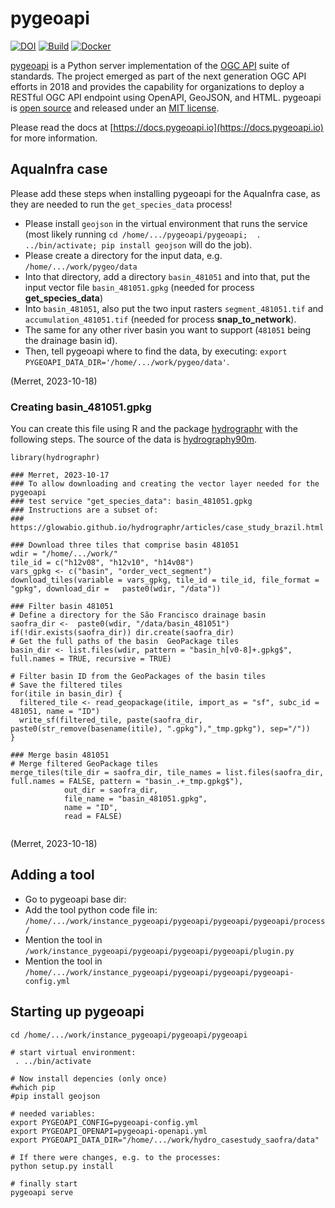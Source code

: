 # pygeoapi

[![DOI](https://zenodo.org/badge/121585259.svg)](https://zenodo.org/badge/latestdoi/121585259)
[![Build](https://github.com/geopython/pygeoapi/actions/workflows/main.yml/badge.svg)](https://github.com/geopython/pygeoapi/actions/workflows/main.yml)
[![Docker](https://github.com/geopython/pygeoapi/actions/workflows/containers.yml/badge.svg)](https://github.com/geopython/pygeoapi/actions/workflows/containers.yml)

[pygeoapi](https://pygeoapi.io) is a Python server implementation of the [OGC API](https://ogcapi.ogc.org) suite of standards. The project emerged as part of the next generation OGC API efforts in 2018 and provides the capability for organizations to deploy a RESTful OGC API endpoint using OpenAPI, GeoJSON, and HTML. pygeoapi is [open source](https://opensource.org/) and released under an [MIT license](https://github.com/geopython/pygeoapi/blob/master/LICENSE.md).

Please read the docs at [https://docs.pygeoapi.io](https://docs.pygeoapi.io) for more information.


## AquaInfra case

Please add these steps when installing pygeoapi for the AquaInfra case, as they are needed to run the `get_species_data` process!

* Please install `geojson` in the virtual environment that runs the service (most likely running `cd /home/.../pygeoapi/pygeoapi; 
 . ../bin/activate; pip install geojson` will do the job).
* Please create a directory for the input data, e.g. `/home/.../work/pygeo/data`
* Into that directory, add a directory `basin_481051` and into that, put the input vector file `basin_481051.gpkg` (needed for process **get_species_data**)
* Into `basin_481051`, also put the two input rasters `segment_481051.tif` and `accumulation_481051.tif` (needed for process **snap_to_network**).
* The same for any other river basin you want to support (`481051` being the drainage basin id).
* Then, tell pygeoapi where to find the data, by executing: `export PYGEOAPI_DATA_DIR='/home/.../work/pygeo/data'`.

(Merret, 2023-10-18)



### Creating basin_481051.gpkg

You can create this file using R and the package [hydrographr](https://github.com/glowabio/hydrographr/) with the following steps. The source of the data is [hydrography90m](https://hydrography.org/).

```
library(hydrographr)

### Merret, 2023-10-17
### To allow downloading and creating the vector layer needed for the pygeoapi
### test service "get_species_data": basin_481051.gpkg
### Instructions are a subset of:
### https://glowabio.github.io/hydrographr/articles/case_study_brazil.html

### Download three tiles that comprise basin 481051
wdir = "/home/.../work/"
tile_id = c("h12v08", "h12v10", "h14v08")
vars_gpkg <- c("basin", "order_vect_segment")
download_tiles(variable = vars_gpkg, tile_id = tile_id, file_format = "gpkg", download_dir =   paste0(wdir, "/data"))

### Filter basin 481051
# Define a directory for the São Francisco drainage basin
saofra_dir <-  paste0(wdir, "/data/basin_481051")
if(!dir.exists(saofra_dir)) dir.create(saofra_dir)
# Get the full paths of the basin  GeoPackage tiles
basin_dir <- list.files(wdir, pattern = "basin_h[v0-8]+.gpkg$", full.names = TRUE, recursive = TRUE)

# Filter basin ID from the GeoPackages of the basin tiles
# Save the filtered tiles
for(itile in basin_dir) {
  filtered_tile <- read_geopackage(itile, import_as = "sf", subc_id = 481051, name = "ID")
  write_sf(filtered_tile, paste(saofra_dir, paste0(str_remove(basename(itile), ".gpkg"),"_tmp.gpkg"), sep="/"))
}

### Merge basin 481051
# Merge filtered GeoPackage tiles
merge_tiles(tile_dir = saofra_dir, tile_names = list.files(saofra_dir, full.names = FALSE, pattern = "basin_.+_tmp.gpkg$"),
            out_dir = saofra_dir,
            file_name = "basin_481051.gpkg",
            name = "ID",
            read = FALSE)


```


(Merret, 2023-10-18)


## Adding a tool

* Go to pygeoapi base dir:
* Add the tool python code file in: `/home/.../work/instance_pygeoapi/pygeoapi/pygeoapi/pygeoapi/process/`
* Mention the tool in `/work/instance_pygeoapi/pygeoapi/pygeoapi/pygeoapi/plugin.py`
* Mention the tool in `/home/.../work/instance_pygeoapi/pygeoapi/pygeoapi/pygeoapi-config.yml`

## Starting up pygeoapi

```
cd /home/.../work/instance_pygeoapi/pygeoapi/pygeoapi

# start virtual environment:
 . ../bin/activate

# Now install depencies (only once)
#which pip
#pip install geojson

# needed variables:
export PYGEOAPI_CONFIG=pygeoapi-config.yml
export PYGEOAPI_OPENAPI=pygeoapi-openapi.yml
export PYGEOAPI_DATA_DIR="/home/.../work/hydro_casestudy_saofra/data"

# If there were changes, e.g. to the processes:
python setup.py install

# finally start
pygeoapi serve
```
